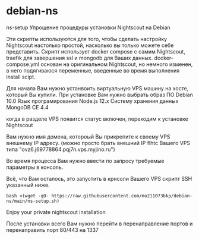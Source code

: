 # debian-ns
ns-setup
Упрощение процедуры установки Nightscout на Debian

Эти скрипты используются для того, чтобы сделать настройку Nightscout настолько простой, насколько вы только можете себе представить.
Скрипт использует docker compose с самим Nightscout, traefik для завершения ssl и mongodb для Ваших данных.
docker-compose.yml основан на оригинальном Nightscout, но немного изменен, в него подягиваюся переменные, введенные во время выполнения install scipt.

Для начала Вам нужно устанвоить виртуальную VPS машину на хосте, который Вы купили.
При установке Вам нужно выбрать образ ПО Debian 10.0
Язык програмирования Node.js 12.x
Систему хранения данных MongoDB CE 4.4

когда в разделе VPS появится статус включен, переходим к установке Nightscout

Вам нужно имя домена, котороый Вы прикрепите к своему VPS внешнему IP адресу.
(можно просто брать внешний IP flhtc Вашего VPS типа "ovz6.j69778864.pqj7n.vps.myjino.ru")

Во время процесса Вам нужно ввести по запросу требуемые параметры в консоль.

Всё, что Вам осталось, это запустить в крнсоли Вашего VPS скрипт SSH указанный ниже.

`bash <(wget -qO- https://raw.githubusercontent.com/mo211073bkp/debian-ns/main/ns-setup.sh)`

Enjoy your private nightscout installation

После установки всего Вам нужно перейти в перенаправление портов и перенаправить порт 80/443 на 1337 
